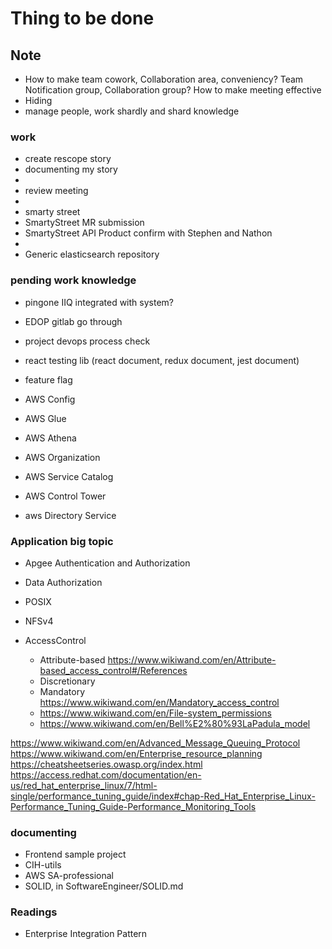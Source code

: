 # Thing to be done

## Note

- How to make team cowork, Collaboration area, conveniency? Team Notification group, Collaboration group? How to make meeting effective
- Hiding
- manage people, work shardly and shard knowledge

### work

- create rescope story
- documenting my story
-
- review meeting
-
- smarty street
- SmartyStreet MR submission
- SmartyStreet API Product confirm with Stephen and Nathon
-
- Generic elasticsearch repository

### pending work knowledge

- pingone IIQ integrated with system?
- EDOP gitlab go through
- project devops process check
- react testing lib (react document, redux document, jest document)
- feature flag

- AWS Config
- AWS Glue
- AWS Athena
- AWS Organization
- AWS Service Catalog
- AWS Control Tower
- aws Directory Service

### Application big topic

- Apgee Authentication and Authorization
- Data Authorization
- POSIX
- NFSv4

- AccessControl
  - Attribute-based <https://www.wikiwand.com/en/Attribute-based_access_control#/References>
  - Discretionary
  - Mandatory <https://www.wikiwand.com/en/Mandatory_access_control>
  - <https://www.wikiwand.com/en/File-system_permissions>
  - <https://www.wikiwand.com/en/Bell%E2%80%93LaPadula_model>

<https://www.wikiwand.com/en/Advanced_Message_Queuing_Protocol>
<https://www.wikiwand.com/en/Enterprise_resource_planning>
<https://cheatsheetseries.owasp.org/index.html>
<https://access.redhat.com/documentation/en-us/red_hat_enterprise_linux/7/html-single/performance_tuning_guide/index#chap-Red_Hat_Enterprise_Linux-Performance_Tuning_Guide-Performance_Monitoring_Tools>

### documenting

- Frontend sample project
- CIH-utils
- AWS SA-professional
- SOLID, in SoftwareEngineer/SOLID.md

### Readings

- Enterprise Integration Pattern
